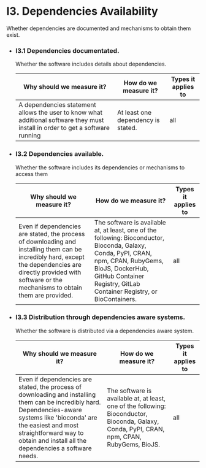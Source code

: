 # I3. Dependencies Availability 

Whether dependencies are documented and mechanisms to obtain them exist. 

- ### I3.1 Dependencies documentated.

    Whether the software includes details about dependencies. 

    | Why should we measure it?  | How do we measure it? | Types it applies to  |
    |----------------------------|-----------------------|----------------------|
    | A dependencies statement allows the user to know what additional software they must install in order to get a software running  | At least one dependency is stated.  | all | 
   
- ### I3.2 Dependencies available.

    Whether the software includes its dependencies or mechanisms to access them 
    
    | Why should we measure it?  | How do we measure it? | Types it applies to  |
    |----------------------------|-----------------------|----------------------|
    | Even if dependencies are stated, the process of downloading and installing them can be incredibly hard, except the dependencies are directly provided with software or the mechanisms to obtain them are provided.  |  The software is available at, at least, one of the following: Bioconductor, Bioconda, Galaxy, Conda, PyPI, CRAN, npm, CPAN, RubyGems, BioJS, DockerHub, GitHub Container Registry, GitLab Container Registry, or BioContainers.  | all  | 
    
    
- ### I3.3 Distribution through dependencies aware systems.

     Whether the software is distributed via a dependencies aware system. 
     
    | Why should we measure it?  | How do we measure it? | Types it applies to  |
    |----------------------------|-----------------------|----------------------|
    | Even if dependencies are stated, the process of downloading and installing them can be incredibly hard. Dependencies-aware systems like 'bioconda' are the easiest and most straightforward way to obtain and install all the dependencies a software needs. | The software is available at, at least, one of the following: Bioconductor, Bioconda, Galaxy, Conda, PyPI, CRAN, npm, CPAN, RubyGems, BioJS.  | all |
     

